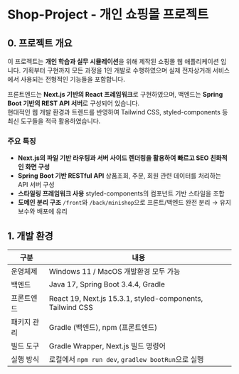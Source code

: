 # Shop-Project - 개인 쇼핑몰 프로젝트
## 0. 프로젝트 개요

이 프로젝트는 **개인 학습과 실무 시뮬레이션**을 위해 제작된 쇼핑몰 웹 애플리케이션 입니다.
기획부터 구현까지 모든 과정을 1인 개발로 수행하였으며 실제 전자상거래 서비스에서 사용되는 전형적인 기능들을 포함합니다.

프론트엔드는 **Next.js 기반의 React 프레임워크**로 구현하였으며, 백엔드는 **Spring Boot 기반의 REST API 서버**로 구성되어 있습니다.  
현대적인 웹 개발 환경과 트렌드를 반영하여 Tailwind CSS, styled-components 등 최신 도구들을 적극 활용하였습니다.

### 주요 특징
- **Next.js의 파일 기반 라우팅과 서버 사이드 렌더링을 활용하여 빠르고 SEO 친화적인 화면 구성**
- **Spring Boot 기반 RESTful API** 상품조회, 주문, 회원 관련 데이터를 처리하는 API 서버 구성 
- **스타일링 프레임워크 사용** styled-components의 컴포넌트 기반 스타일을 조합
- **도메인 분리 구조** `/front`와 `/back/minishop`으로 프론트/백엔드 완전 분리 → 유지보수와 배포에 유리

## 1. 개발 환경
| 구분 | 내용 |
|------|------|
| 운영체제 | Windows 11 / MacOS 개발환경 모두 가능 |
| 백엔드 | Java 17, Spring Boot 3.4.4, Gradle |
| 프론트엔드 | React 19, Next.js 15.3.1, styled-components, Tailwind CSS |
| 패키지 관리 | Gradle (백엔드), npm (프론트엔드) |
| 빌드 도구 | Gradle Wrapper, Next.js 빌드 명령어 |
| 실행 방식 | 로컬에서 `npm run dev`, `gradlew bootRun`으로 실행 |
